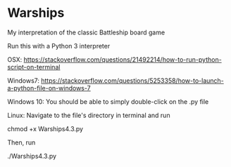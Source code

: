 # Warships
My interpretation of the classic Battleship board game

Run this with a Python 3 interpreter

OSX:
https://stackoverflow.com/questions/21492214/how-to-run-python-script-on-terminal


Windows7:
https://stackoverflow.com/questions/5253358/how-to-launch-a-python-file-on-windows-7


Windows 10:
You should be able to simply double-click on the .py file


Linux:
Navigate to the file's directory in terminal and run

chmod +x Warships4.3.py

Then, run

./Warships4.3.py

